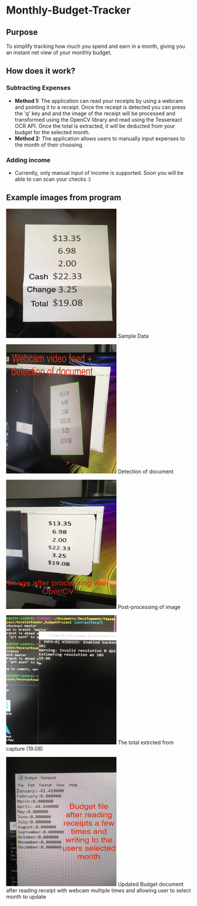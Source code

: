 # Monthly-Budget-Tracker

## Purpose
To simplify tracking how much you spend and earn in a month, giving you an instant net view of your monthly budget.

## How does it work?
### Subtracting Expenses
* **Method 1:** The application can read your receipts by using a webcam and pointing it to a receipt. Once the receipt is detected you can press the 'q' key and and the image of the receipt will be processed and transformed using the OpenCV library and read using the Tessereact OCR API. Once the total is extracted, it will be deducted from your budget for the selected month.
* **Method 2:** The application allows users to manually input expenses to the month of their choosing.

### Adding income
* Currently, only manual input of income is supported. Soon you will be able to can scan your checks :)

## Example images from program
<img src="https://github.com/obvios/Monthly-Budget-Tracker/blob/master/ComputerVision_proj/Images/ExampleData.jpg" width="300" height="350">  Sample Data

<img src="https://github.com/obvios/Monthly-Budget-Tracker/blob/master/ComputerVision_proj/Images/Detection.jpg" width="300" height="350">  Detection of document

<img src="https://github.com/obvios/Monthly-Budget-Tracker/blob/master/ComputerVision_proj/Images/PostProcessing.jpg" width="300" height="350"> Post-processing of image

<img src="https://github.com/obvios/Monthly-Budget-Tracker/blob/master/ComputerVision_proj/Images/TotalExtracted.jpg" width="300" height="350"> The total extrcted from capture (19.08)

<img src="https://github.com/obvios/Monthly-Budget-Tracker/blob/master/ComputerVision_proj/Images/BudgetDoc.jpg" width="300" height="350">  Updated Budget document after reading receipt with webcam multiple times and allowing user to select month to update
